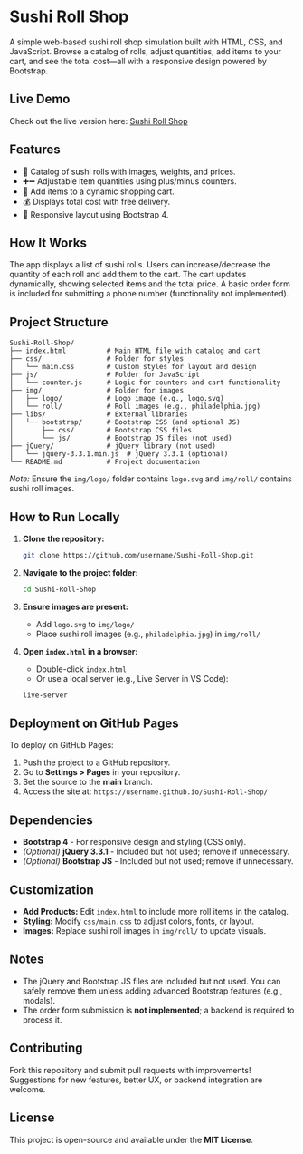  
# Sushi Roll Shop

A simple web-based sushi roll shop simulation built with HTML, CSS, and JavaScript. Browse a catalog of rolls, adjust quantities, add items to your cart, and see the total cost—all with a responsive design powered by Bootstrap.

## Live Demo
Check out the live version here: [Sushi Roll Shop](https://digitalgl.github.io/Sushi-Roll-Shop/)

## Features
- 🍣 Catalog of sushi rolls with images, weights, and prices.
- ➕➖ Adjustable item quantities using plus/minus counters.
- 🛒 Add items to a dynamic shopping cart.
- 💰 Displays total cost with free delivery.
- 📱 Responsive layout using Bootstrap 4.

## How It Works
The app displays a list of sushi rolls. Users can increase/decrease the quantity of each roll and add them to the cart. The cart updates dynamically, showing selected items and the total price. A basic order form is included for submitting a phone number (functionality not implemented).

## Project Structure

```
Sushi-Roll-Shop/
├── index.html          # Main HTML file with catalog and cart
├── css/                # Folder for styles
│   └── main.css        # Custom styles for layout and design
├── js/                 # Folder for JavaScript
│   └── counter.js      # Logic for counters and cart functionality
├── img/                # Folder for images
│   ├── logo/           # Logo image (e.g., logo.svg)
│   └── roll/           # Roll images (e.g., philadelphia.jpg)
├── libs/               # External libraries
│   └── bootstrap/      # Bootstrap CSS (and optional JS)
│       ├── css/        # Bootstrap CSS files
│       └── js/         # Bootstrap JS files (not used)
├── jQuery/             # jQuery library (not used)
│   └── jquery-3.3.1.min.js  # jQuery 3.3.1 (optional)
└── README.md           # Project documentation
```

*Note:* Ensure the `img/logo/` folder contains `logo.svg` and `img/roll/` contains sushi roll images.

## How to Run Locally

1. **Clone the repository:**
   ```bash
   git clone https://github.com/username/Sushi-Roll-Shop.git
   ```
2. **Navigate to the project folder:**
   ```bash
   cd Sushi-Roll-Shop
   ```
3. **Ensure images are present:**
   - Add `logo.svg` to `img/logo/`
   - Place sushi roll images (e.g., `philadelphia.jpg`) in `img/roll/`

4. **Open `index.html` in a browser:**
   - Double-click `index.html`
   - Or use a local server (e.g., Live Server in VS Code):
   ```bash
   live-server
   ```

## Deployment on GitHub Pages

To deploy on GitHub Pages:
1. Push the project to a GitHub repository.
2. Go to **Settings > Pages** in your repository.
3. Set the source to the **main** branch.
4. Access the site at: `https://username.github.io/Sushi-Roll-Shop/`

## Dependencies
- **Bootstrap 4** - For responsive design and styling (CSS only).
- *(Optional)* **jQuery 3.3.1** - Included but not used; remove if unnecessary.
- *(Optional)* **Bootstrap JS** - Included but not used; remove if unnecessary.

## Customization
- **Add Products:** Edit `index.html` to include more roll items in the catalog.
- **Styling:** Modify `css/main.css` to adjust colors, fonts, or layout.
- **Images:** Replace sushi roll images in `img/roll/` to update visuals.

## Notes
- The jQuery and Bootstrap JS files are included but not used. You can safely remove them unless adding advanced Bootstrap features (e.g., modals).
- The order form submission is **not implemented**; a backend is required to process it.

## Contributing
Fork this repository and submit pull requests with improvements! Suggestions for new features, better UX, or backend integration are welcome.

## License
This project is open-source and available under the **MIT License**.
